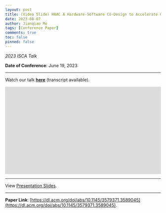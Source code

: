 ```yaml
---
layout: post
title: (Video Slide) HAAC A Hardware-Software Co-Design to Accelerate Garbled Circuits
date: 2023-08-07
author: Jianqiao Mo
tags: [Conference Paper]
comments: true
toc: false
pinned: false
---
```

_2023 ISCA Talk_

**Date of Conference**: June 19, 2023

***

Watch our talk [**here**](https://nyu0-my.sharepoint.com/:v:/g/personal/jm8782_nyu_edu/EeoNTlnMNwNJup9bJBgiQ4MBXnuEVAgR-ThpsMT9sM3IUg)
(transcript available).

<div style="max-width: 1280px">
<div style="position: relative; padding-bottom: 56.25%; height: 0; overflow: hidden;">
<iframe src="https://onedrive.live.com/embed?resid=8795EDCABD3FFEB3%21303&authkey=!AH40YTX8u2HbuYc" width="1280" height="720" frameborder="0" scrolling="no" allowfullscreen></iframe>
</div>
</div>

***

View [Presentation Slides](https://nyu0-my.sharepoint.com/:b:/g/personal/jm8782_nyu_edu/Eeirm988MaBBurL_KkE5hfkB1rsXxQWAv-ToUdftdPlY2g?e=xhihVw).

***

**Paper Link**: [https://dl.acm.org/doi/abs/10.1145/3579371.3589045](https://dl.acm.org/doi/abs/10.1145/3579371.3589045).
